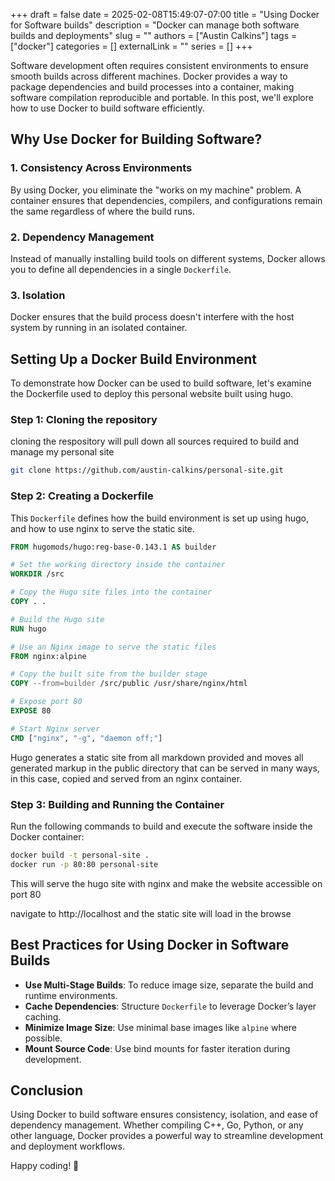 +++ 
draft = false
date = 2025-02-08T15:49:07-07:00
title = "Using Docker for Software builds"
description = "Docker can manage both software builds and deployments"
slug = ""
authors = ["Austin Calkins"]
tags = ["docker"]
categories = []
externalLink = ""
series = []
+++

Software development often requires consistent environments to ensure smooth builds across different machines. Docker provides a way to package dependencies and build processes into a container, making software compilation reproducible and portable. In this post, we'll explore how to use Docker to build software efficiently.

## Why Use Docker for Building Software?

### 1. **Consistency Across Environments**
By using Docker, you eliminate the "works on my machine" problem. A container ensures that dependencies, compilers, and configurations remain the same regardless of where the build runs.

### 2. **Dependency Management**
Instead of manually installing build tools on different systems, Docker allows you to define all dependencies in a single `Dockerfile`.

### 3. **Isolation**
Docker ensures that the build process doesn't interfere with the host system by running in an isolated container.

## Setting Up a Docker Build Environment

To demonstrate how Docker can be used to build software, let's examine the Dockerfile used to deploy this personal website built using hugo.


### Step 1: Cloning the repository
cloning the respository will pull down all sources required to build and manage my personal site
```sh
git clone https://github.com/austin-calkins/personal-site.git
```

### Step 2: Creating a Dockerfile

This `Dockerfile` defines how the build environment is set up using hugo, and how to use nginx to serve the static site.

```Dockerfile
FROM hugomods/hugo:reg-base-0.143.1 AS builder

# Set the working directory inside the container
WORKDIR /src

# Copy the Hugo site files into the container
COPY . .

# Build the Hugo site
RUN hugo

# Use an Nginx image to serve the static files
FROM nginx:alpine

# Copy the built site from the builder stage
COPY --from=builder /src/public /usr/share/nginx/html

# Expose port 80
EXPOSE 80

# Start Nginx server
CMD ["nginx", "-g", "daemon off;"]
```
Hugo generates a static site from all markdown provided and moves all generated markup in the public directory that can be served in many ways, in this case, copied and served from an nginx container.

### Step 3: Building and Running the Container

Run the following commands to build and execute the software inside the Docker container:

```sh
docker build -t personal-site .
docker run -p 80:80 personal-site
```

This will serve the hugo site with nginx and make the website accessible on port 80

navigate to http://localhost and the static site will load in the browse



## Best Practices for Using Docker in Software Builds

- **Use Multi-Stage Builds**: To reduce image size, separate the build and runtime environments.
- **Cache Dependencies**: Structure `Dockerfile` to leverage Docker’s layer caching.
- **Minimize Image Size**: Use minimal base images like `alpine` where possible.
- **Mount Source Code**: Use bind mounts for faster iteration during development.

## Conclusion

Using Docker to build software ensures consistency, isolation, and ease of dependency management. Whether compiling C++, Go, Python, or any other language, Docker provides a powerful way to streamline development and deployment workflows.

Happy coding! 🚀
